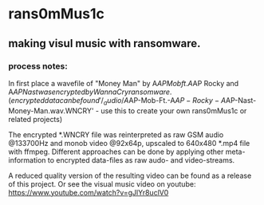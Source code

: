 # rans0mMus1c

## making visul music with ransomware. 

### process notes:

In first place a wavefile of "Money Man" by A$AP Mob ft. A$AP Rocky and A$AP Nast was encrypted by WannaCry ransomware. 
(encrypted data can be found '/_audio/A$AP-Mob-Ft.-A$AP-Rocky-A$AP-Nast-Money-Man.wav.WNCRY' - use this to create your 
own rans0mMus1c or related projects) 

The encrypted *.WNCRY file was reinterpreted as raw GSM audio @133700Hz and monob video @92x64p, upscaled to 640x480 *.mp4 file with ffmpeg.
Different approaches can be done by applying other meta-information to encrypted data-files as raw audo- and video-streams.

A reduced quality version of the resulting video can be found as a release of this project.
Or see the visual music video on youtube: https://www.youtube.com/watch?v=gJlYr8uclV0 
